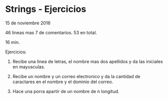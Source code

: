 # Strings - Ejercicios

15 de noviembre 2016

46 lineas mas 7 de comentarios. 53 en total.

16 min.

Ejercicios:

1. Recibe una linea de letras, el nombre mas dos apellidos y da las iniciales en mayusculas.

2. Recibe un nombre y un correo electronico y da la cantidad de caractares en el nombre y el dominio del correo.

3. Hace una porra apartir de un nombre de n longitud. 
